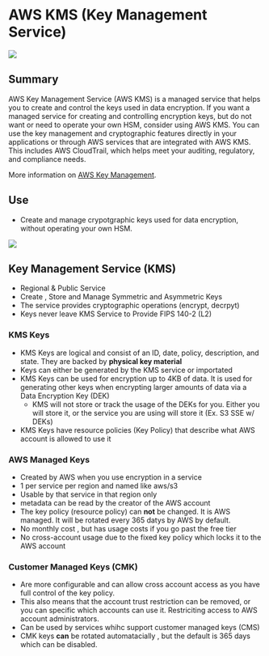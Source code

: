# AWS KMS (Key Management Service)
![](https://explore.skillbuilder.aws/files/a/w/aws_prod1_docebosaas_com/1721163600/qQMAeir7CedYq2w0pM_zlw/tincan/1795780_1704469401_o_1hjd4l7tc11hedc913i09dklbhj_zip/assets/1YENN4HcmHCiFULV_MgSDd8HPSRE12EKm.png)


## Summary

AWS Key Management Service (AWS KMS) is a managed service that helps you to create and control the keys used in data encryption. If you want a managed service for creating and controlling encryption keys, but do not want or need to operate your own HSM, consider using AWS KMS. You can use the key management and cryptographic features directly in your applications or through AWS services that are integrated with AWS KMS. This includes AWS CloudTrail, which helps meet your auditing, regulatory, and compliance needs.

More information on [AWS Key Management](https://aws.amazon.com/kms/).

## Use

- Create and manage crypotgraphic keys used for data encryption, without operating your own HSM.

![](https://d1.awsstatic.com/Security/aws-kms/Group%2017aws-kms.6dc3dbbbe5b75b46c4f62218d0531e5bed7276ce.png)


## Key Management Service (KMS)
- Regional & Public Service
- Create , Store and Manage Symmetric and Asymmetric Keys
- The service provides cryptographic operations (encrypt, decrpyt)
- Keys never leave KMS Service to Provide FIPS 140-2 (L2)

### KMS Keys
- KMS Keys are logical and consist of an ID, date, policy, description, and state. They are backed by **physical key material**
- Keys can either be generated by the KMS service or importated
- KMS Keys can be used for encryption up to 4KB of data. It is used for generating other keys when encrypting larger amounts of data via a Data Encryption Key (DEK)
  - KMS will not store or track the usage of the DEKs for you. Either you will store it, or the service you are using will store it (Ex. S3 SSE w/ DEKs)
- KMS Keys have resource policies (Key Policy) that describe what AWS account is allowed to use it


### AWS Managed Keys
- Created by AWS when you use encryption in a service
- 1 per service per region  and named like aws/s3
- Usable by that service in that region only
- metadata can be read by the creator of the AWS account
- The key policy (resource policy) can **not** be changed. It is AWS managed. It will be rotated every 365 datys by AWS by default.
- No monthly cost , but has usage costs if you go past the free tier
- No cross-account usage due to the fixed key policy which locks it to the AWS account


### Customer Managed Keys (CMK)
- Are more configurable and can allow cross account access as you have full control of the key policy.
- This also means that the account trust restriction can be removed, or you can specific which accounts can use it. Restriciting access to AWS account administrators. 
- Can be used by services whihc support customer managed keys (CMS)
- CMK keys **can** be rotated automatacially , but the default is 365 days which can be disabled. 
